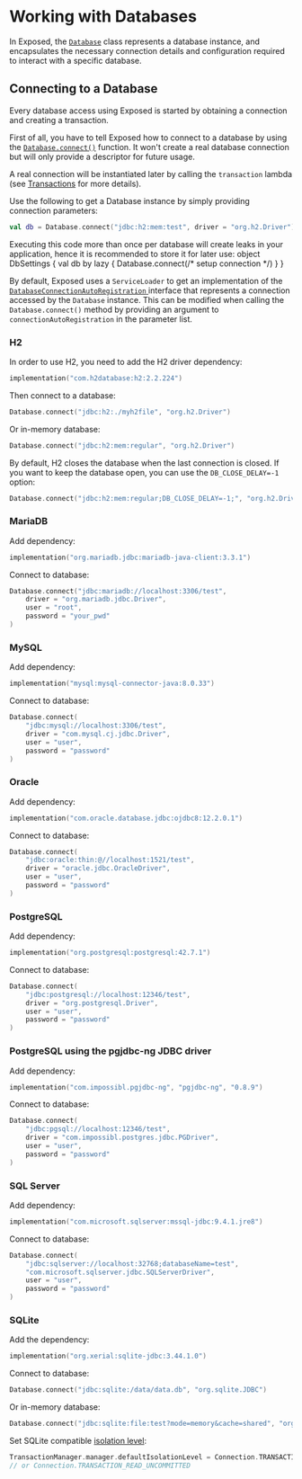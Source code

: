 <show-structure for="chapter,procedure" depth="2"/>

# Working with Databases

In Exposed, the [`Database`](https://jetbrains.github.io/Exposed/api/exposed-core/org.jetbrains.exposed.sql/-database/index.html)
class represents a database instance, and encapsulates the necessary connection details and configuration required to
interact with a specific database.

## Connecting to a Database

Every database access using Exposed is started by obtaining a connection and creating a transaction.

First of all, you have to tell Exposed how to connect to a database by using the
[`Database.connect()`](https://jetbrains.github.io/Exposed/api/exposed-core/org.jetbrains.exposed.sql/-database/-companion/connect.html)
function. It won't create a real database connection but will only provide a descriptor for future usage.

A real connection will be instantiated later by calling the `transaction` lambda
(see [Transactions](Transactions.md) for more details).

Use the following to get a Database instance by simply providing connection parameters:

```kotlin
val db = Database.connect("jdbc:h2:mem:test", driver = "org.h2.Driver")
```

<note>Executing this code more than once per database will create leaks in your application, hence it is recommended to store it for later use:
<code-block lang="kotlin">
object DbSettings {
    val db by lazy {
        Database.connect(/* setup connection */)
    }
}
</code-block>
</note>

<note>
    By default, Exposed uses a <code>ServiceLoader</code> to get an implementation of the
    <a href="https://jetbrains.github.io/Exposed/api/exposed-core/org.jetbrains.exposed.sql/-database-connection-auto-registration/index.html">
        <code>DatabaseConnectionAutoRegistration</code>
    </a>
    interface that represents a connection accessed by the <code>Database</code> instance.
    This can be modified when calling the <code>Database.connect()</code> method by providing an argument to <code>connectionAutoRegistration</code>
    in the parameter list.
</note>

### H2

In order to use H2, you need to add the H2 driver dependency:

```kotlin
implementation("com.h2database:h2:2.2.224")
```

Then connect to a database:

```kotlin
Database.connect("jdbc:h2:./myh2file", "org.h2.Driver")
```

Or in-memory database:

```kotlin
Database.connect("jdbc:h2:mem:regular", "org.h2.Driver")  
```  

By default, H2 closes the database when the last connection is closed. If you want to keep the database open, you can use the `DB_CLOSE_DELAY=-1`
option:

```kotlin
Database.connect("jdbc:h2:mem:regular;DB_CLOSE_DELAY=-1;", "org.h2.Driver")
```

### MariaDB

Add dependency:

```kotlin
implementation("org.mariadb.jdbc:mariadb-java-client:3.3.1")
```
Connect to database:

```kotlin
Database.connect("jdbc:mariadb://localhost:3306/test",
    driver = "org.mariadb.jdbc.Driver",
    user = "root",
    password = "your_pwd"
)
```

### MySQL

Add dependency:

```kotlin
implementation("mysql:mysql-connector-java:8.0.33")
```

Connect to database:

```kotlin
Database.connect(
    "jdbc:mysql://localhost:3306/test",
    driver = "com.mysql.cj.jdbc.Driver",
    user = "user",
    password = "password"
)  
```

### Oracle

Add dependency:

```kotlin
implementation("com.oracle.database.jdbc:ojdbc8:12.2.0.1")
```

Connect to database:

```kotlin
Database.connect(
    "jdbc:oracle:thin:@//localhost:1521/test",
    driver = "oracle.jdbc.OracleDriver",
    user = "user",
    password = "password"
)  
```

### PostgreSQL

Add dependency:

```kotlin
implementation("org.postgresql:postgresql:42.7.1")  
```

Connect to database:

```kotlin
Database.connect(
    "jdbc:postgresql://localhost:12346/test",
    driver = "org.postgresql.Driver",
    user = "user",
    password = "password"
)  
```

### PostgreSQL using the pgjdbc-ng JDBC driver

Add dependency:

```kotlin
implementation("com.impossibl.pgjdbc-ng", "pgjdbc-ng", "0.8.9")  
```

Connect to database:

```kotlin
Database.connect(
    "jdbc:pgsql://localhost:12346/test",
    driver = "com.impossibl.postgres.jdbc.PGDriver",
    user = "user",
    password = "password"
)  
```

### SQL Server

Add dependency:

```kotlin
implementation("com.microsoft.sqlserver:mssql-jdbc:9.4.1.jre8")
```

Connect to database:

```kotlin
Database.connect(
    "jdbc:sqlserver://localhost:32768;databaseName=test",
    "com.microsoft.sqlserver.jdbc.SQLServerDriver",
    user = "user",
    password = "password"
)  
```

### SQLite

Add the dependency:

```kotlin
implementation("org.xerial:sqlite-jdbc:3.44.1.0")
```

Connect to database:

```kotlin
Database.connect("jdbc:sqlite:/data/data.db", "org.sqlite.JDBC")  
```

Or in-memory database:

```kotlin
Database.connect("jdbc:sqlite:file:test?mode=memory&cache=shared", "org.sqlite.JDBC")  
```  

Set SQLite compatible [isolation level](https://www.sqlite.org/isolation.html):

```kotlin
TransactionManager.manager.defaultIsolationLevel = Connection.TRANSACTION_SERIALIZABLE
// or Connection.TRANSACTION_READ_UNCOMMITTED
```
